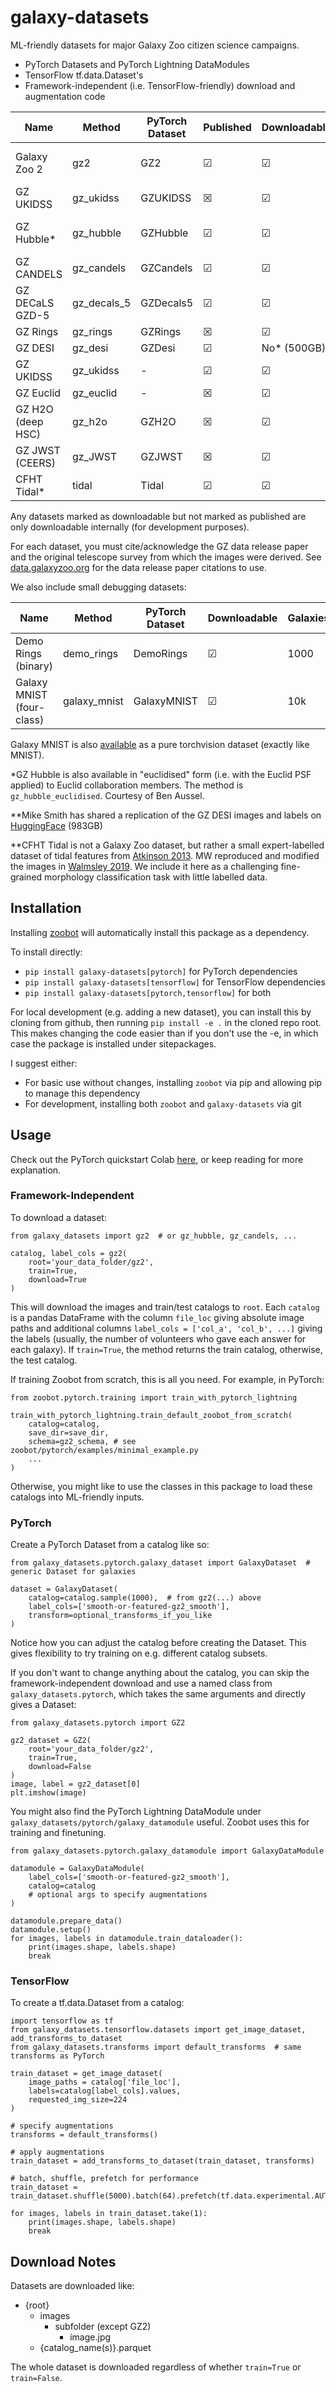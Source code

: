 # galaxy-datasets

ML-friendly datasets for major Galaxy Zoo citizen science campaigns.

- PyTorch Datasets and PyTorch Lightning DataModules
- TensorFlow tf.data.Dataset's
- Framework-independent (i.e. TensorFlow-friendly) download and augmentation code


| Name      | Method | PyTorch Dataset | Published | Downloadable | Galaxies
| ----------- | ----- | ----------- | --- | ---- | ---- |
| Galaxy Zoo 2 | gz2 | GZ2 | &#x2611; | &#x2611; | ~210k (main sample) |
| GZ UKIDSS | gz_ukidss | GZUKIDSS| &#x2612; | &#x2611; | ~71k |
| GZ Hubble*   | gz_hubble | GZHubble | &#x2611; | &#x2611; | ~106k (main sample) |
| GZ CANDELS   | gz_candels | GZCandels | &#x2611; | &#x2611; | ~50k |
| GZ DECaLS GZD-5 | gz_decals_5 | GZDecals5 | &#x2611; | &#x2611; | ~230k (GZD-5 only)|
| GZ Rings | gz_rings | GZRings | &#x2612; | &#x2611; | ~93k |
| GZ DESI  | gz_desi | GZDesi | &#x2611;| No* (500GB) | 8.7M |
| GZ UKIDSS | gz_ukidss | - | &#x2611; | &#x2611; | ~70k |
| GZ Euclid | gz_euclid | - | &#x2612; | &#x2611; | ~100k |
| GZ H2O (deep HSC) | gz_h2o | GZH2O| &#x2612; | &#x2611; | ~48k |
| GZ JWST (CEERS) | gz_JWST | GZJWST| &#x2612; | &#x2611; | ~7k |
| CFHT Tidal* | tidal | Tidal | &#x2611; | &#x2611; | 1760 (expert) |

Any datasets marked as downloadable but not marked as published are only downloadable internally (for development purposes).

For each dataset, you must cite/acknowledge the GZ data release paper and the original telescope survey from which the images were derived. See [data.galaxyzoo.org](data.galaxyzoo.org) for the data release paper citations to use.

We also include small debugging datasets:

| Name      | Method | PyTorch Dataset | Downloadable | Galaxies
| ----------- | ----- | ----------- |  ---- | ---- |
| Demo Rings (binary) | demo_rings | DemoRings |  &#x2611; | 1000 |
| Galaxy MNIST (four-class)| galaxy_mnist | GalaxyMNIST |  &#x2611; | 10k  |

Galaxy MNIST is also [available](https://github.com/mwalmsley/galaxy_mnist) as a pure torchvision dataset (exactly like MNIST).

*GZ Hubble is also available in "euclidised" form (i.e. with the Euclid PSF applied) to Euclid collaboration members. The method is `gz_hubble_euclidised`. Courtesy of Ben Aussel.

**Mike Smith has shared a replication of the GZ DESI images and labels on [HuggingFace](https://huggingface.co/datasets/Smith42/galaxies) (983GB)

**CFHT Tidal is not a Galaxy Zoo dataset, but rather a small expert-labelled dataset of tidal features from [Atkinson 2013](https://doi.org/10.1088/0004-637X/765/1/28).
MW reproduced and modified the images in [Walmsley 2019](https://doi.org/10.1093/mnras/sty3232). We include it here as a challenging fine-grained morphology classification task with little labelled data.

## Installation

Installing [zoobot](www.github/mwalmsley/zoobot) will automatically install this package as a dependency.

To install directly:

- `pip install galaxy-datasets[pytorch]` for PyTorch dependencies
- `pip install galaxy-datasets[tensorflow]` for TensorFlow dependencies
- `pip install galaxy-datasets[pytorch,tensorflow]` for both

For local development (e.g. adding a new dataset), you can install this by cloning from github, then running `pip install -e .` in the cloned repo root. This makes changing the code easier than if you don't use the -e, in which case the package is installed under sitepackages.

I suggest either:

- For basic use without changes, installing `zoobot` via pip and allowing pip to manage this dependency
- For development, installing both `zoobot` and `galaxy-datasets` via git

## Usage

Check out the PyTorch quickstart Colab [here](https://colab.research.google.com/drive/1mLXz0tUWO_kDrfWTlxB7JT2AnPPWQODg?usp=sharing), or keep reading for more explanation.

### Framework-Independent

To download a dataset:

    from galaxy_datasets import gz2  # or gz_hubble, gz_candels, ...

    catalog, label_cols = gz2(
        root='your_data_folder/gz2',
        train=True,
        download=True
    )

This will download the images and train/test catalogs to `root`. Each `catalog` is a pandas DataFrame with the column `file_loc` giving absolute image paths and additional columns `label_cols = ['col_a', 'col_b', ...]` giving the labels (usually, the number of volunteers who gave each answer for each galaxy). If `train=True`, the method returns the train catalog, otherwise, the test catalog.

If training Zoobot from scratch, this is all you need. For example, in PyTorch:

    from zoobot.pytorch.training import train_with_pytorch_lightning

    train_with_pytorch_lightning.train_default_zoobot_from_scratch(
        catalog=catalog,
        save_dir=save_dir,
        schema=gz2_schema, # see zoobot/pytorch/examples/minimal_example.py
        ...
    )

Otherwise, you might like to use the classes in this package to load these catalogs into ML-friendly inputs.

### PyTorch

Create a PyTorch Dataset from a catalog like so:

    from galaxy_datasets.pytorch.galaxy_dataset import GalaxyDataset  # generic Dataset for galaxies

    dataset = GalaxyDataset(
        catalog=catalog.sample(1000),  # from gz2(...) above
        label_cols=['smooth-or-featured-gz2_smooth'],
        transform=optional_transforms_if_you_like
    )

Notice how you can adjust the catalog before creating the Dataset. This gives flexibility to try training on e.g. different catalog subsets.

If you don't want to change anything about the catalog, you can skip the framework-independent download and use a named class from `galaxy_datasets.pytorch`, which takes the same arguments and directly gives a Dataset:

    from galaxy_datasets.pytorch import GZ2

    gz2_dataset = GZ2(
        root='your_data_folder/gz2',
        train=True,
        download=False
    )
    image, label = gz2_dataset[0]
    plt.imshow(image)

You might also find the PyTorch Lightning DataModule under `galaxy_datasets/pytorch/galaxy_datamodule` useful. Zoobot uses this for training and finetuning.

    from galaxy_datasets.pytorch.galaxy_datamodule import GalaxyDataModule

    datamodule = GalaxyDataModule(
        label_cols=['smooth-or-featured-gz2_smooth'],
        catalog=catalog
        # optional args to specify augmentations
    )

    datamodule.prepare_data()
    datamodule.setup()
    for images, labels in datamodule.train_dataloader():
        print(images.shape, labels.shape)
        break

### TensorFlow

To create a tf.data.Dataset from a catalog:

    import tensorflow as tf
    from galaxy_datasets.tensorflow.datasets import get_image_dataset, add_transforms_to_dataset
    from galaxy_datasets.transforms import default_transforms  # same transforms as PyTorch

    train_dataset = get_image_dataset(
        image_paths = catalog['file_loc'],
        labels=catalog[label_cols].values,
        requested_img_size=224
    )

    # specify augmentations
    transforms = default_transforms()

    # apply augmentations
    train_dataset = add_transforms_to_dataset(train_dataset, transforms)
  
    # batch, shuffle, prefetch for performance
    train_dataset = train_dataset.shuffle(5000).batch(64).prefetch(tf.data.experimental.AUTOTUNE)

    for images, labels in train_dataset.take(1):
        print(images.shape, labels.shape)
        break

## Download Notes

Datasets are downloaded like:

- {root}
    - images
        - subfolder (except GZ2)
            - image.jpg
    - {catalog_name(s)}.parquet

The whole dataset is downloaded regardless of whether `train=True` or `train=False`.
